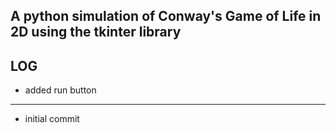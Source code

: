 A python simulation of Conway's Game of Life in 2D using the tkinter library
-----
LOG
-----
- added run button
-----
- initial commit
